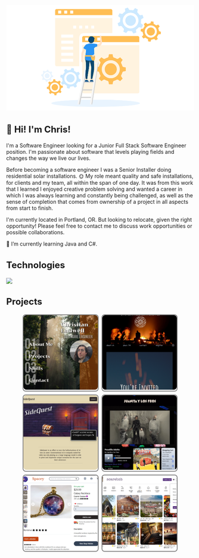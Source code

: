 <!-- ☕Javascript | 📊SQL | 🎨HTML/CSS | 🐍Python | 📩Express.js | 🧪Flask | 🔰Node.js | ⚛Redux.js/React.js | ⚗SQLAlchemy | 💠Sequelize | 🐘Postgresql | 💨Tailwind CSS -->

![website-construction](/construct.png)
<h2 style="font-size: 1.5rem; font-weight: bold;"> 👋 Hi! I'm Chris!</h2>

I'm a Software Engineer looking for a Junior Full Stack Software Engineer position. I'm passionate about software that levels playing fields and changes the way we live our lives.

Before becoming a software engineer I was a Senior Installer doing residential solar installations. 🌞 My role meant quality and safe installations, for clients and my team, all within the span of one day. It was from this work that I learned I enjoyed creative problem solving and wanted a career in which I was always learning and constantly being challenged, as well as the sense of completion that comes from ownership of a project in all aspects from start to finish.

I'm currently located in Portland, OR. But looking to relocate, given the right opportunity! Please feel free to contact me to discuss work opportunities or possible collaborations.

🌱 I’m currently learning Java and C#.

<!-- 🤔I'm currently refactoring my past projects to make them as polished as possible, while also exploring new technologies and languages to add to my aresnal.⚔ -->
<h2 style="font-size: 1.5rem; font-weight: bold;">Technologies</h2>

<p>
  <p href="https://skillicons.dev" align="center" style="display: flex; align-items: center;" >
    <img src="https://skillicons.dev/icons?i=androidstudio,aws,cs,css,docker,eclipse,express,html,flask,git,java,js,nodejs,nextjs,postgres,postman,prisma,py,react,redux,sqlite,sequelize,tailwind,ts,visualstudio,vscode&perline=9" />
  </p>
</p>

<h2 style="font-size: 1.5rem; font-weight: bold;"> Projects</h2>

<div
  style="
    display: flex;
    flex-wrap: wrap;
    justify-content: center;
    gap: 0.5rem;
    flex-direction: row;
  "
  align="center"
  gap=".5rem"
>
  <a
    href="https://cludwell.github.io/"
    target="_blank"
    style="overflow: hidden; border-radius: 0.5rem; border: 2px solid gray"
  >
    <img
      src="./portfolio.png"
      style="
        object-fit: cover;
        width: 200px;
        height: 200px;
        border-radius: 0.5rem;
      "
    />
  </a>
  <a
    href="https://spokeswheel.vercel.app/"
    target="_blank"
    style="overflow: hidden; border-radius: 0.5rem; border: 2px solid gray"
  >
    <img
      src="./spokeswheel.png"
      style="
        object-fit: cover;
        width: 200px;
        height: 200px;
        border-radius: 0.5rem;
      "
    />
  </a>
  <a
    href="https://sidequest-grd2.onrender.com/"
    target="_blank"
    style="
      overflow: hidden;
      border-radius: 0.5rem;
      border: 2px solid gray;
      text-decoration: none;
    "
  >
    <img
      src="./sidequest.png"
      style="
        object-fit: cover;
        width: 200px;
        height: 200px;
        border-radius: 0.5rem;
      "
    />
  </a>
  <a
    href="https://fancamp.onrender.com/"
    target="_blank"
    style="
      overflow: hidden;
      border-radius: 0.5rem;
      border: 2px solid gray;
      text-decoration: none;
    "
  >
    <img
      src="./juanita.png"
      style="
        object-fit: cover;
        width: 200px;
        height: 200px;
        border-radius: 0.5rem;
      "
    />
  </a>
  <a
    href="https://spacey-yscj.onrender.com/"
    target="_blank"
    style="
      overflow: hidden;
      border-radius: 0.5rem;
      border: 2px solid gray;
      text-decoration: none;
    "
  >
    <img
      src="./spacey.png"
      style="
        object-fit: cover;
        width: 200px;
        height: 200px;
        border-radius: 0.5rem;
      "
    />
  </a>
  <a
    href="https://chris-auth-me-373j.onrender.com/"
    target="_blank"
    style="
      overflow: hidden;
      border-radius: 0.5rem;
      border: 2px solid gray;
      text-decoration: none;
    "
  >
    <img
      src="./scarebnb.png"
      style="
        object-fit: cover;
        width: 200px;
        height: 200px;
        border-radius: 0.5rem;
      "
    />
  </a>
</div>

<!--
**cludwell/cludwell** is a ✨ _special_ ✨ repository because its `README.md` (this file) appears on your GitHub profile.

<!-- Here are some ideas to get you started:

- 🔭 I’m currently working on ...
- 🌱 I’m currently learning ...
- 👯 I’m looking to collaborate on ...
- 🤔 I’m looking for help with ...
- 💬 Ask me about ...
- 📫 How to reach me: ...
- 😄 Pronouns: ...
- ⚡ Fun fact: ...
-->
